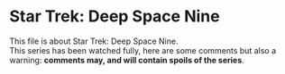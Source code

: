 # Star Trek: Deep Space Nine

This file is about Star Trek: Deep Space Nine.  
This series has been watched fully, here are some comments but also a warning: **comments may, and will contain spoils of the series**.
